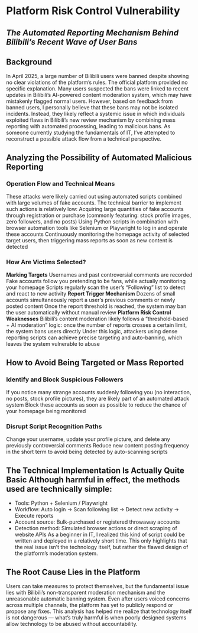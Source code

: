 # Platform Risk Control Vulnerability
## *The Automated Reporting Mechanism Behind Bilibili’s Recent Wave of User Bans*

## Background
In April 2025, a large number of Bilibili users were banned despite showing no clear violations of the platform’s rules. The official platform provided no specific explanation. Many users suspected the bans were linked to recent updates in Bilibili’s AI-powered content moderation system, which may have mistakenly flagged normal users.
However, based on feedback from banned users, I personally believe that these bans may not be isolated incidents. Instead, they likely reflect a systemic issue in which individuals exploited flaws in Bilibili’s new review mechanism by combining mass reporting with automated processing, leading to malicious bans.
As someone currently studying the fundamentals of IT, I’ve attempted to reconstruct a possible attack flow from a technical perspective.

## Analyzing the Possibility of Automated Malicious Reporting
### Operation Flow and Technical Means
These attacks were likely carried out using automated scripts combined with large volumes of fake accounts. The technical barrier to implement such actions is relatively low:
Acquiring large quantities of fake accounts through registration or purchase (commonly featuring: stock profile images, zero followers, and no posts)
Using Python scripts in combination with browser automation tools like Selenium or Playwright to log in and operate these accounts
Continuously monitoring the homepage activity of selected target users, then triggering mass reports as soon as new content is detected
### How Are Victims Selected?
**Marking Targets**
Usernames and past controversial comments are recorded
Fake accounts follow you pretending to be fans, while actually monitoring your homepage
Scripts regularly scan the user’s “Following” list to detect and react to new activity
**Report Trigger Mechanism**
Dozens of small accounts simultaneously report a user’s previous comments or newly posted content
Once the report threshold is reached, the system may ban the user automatically without manual review
**Platform Risk Control Weaknesses**
Bilibili’s content moderation likely follows a “threshold-based + AI moderation” logic: once the number of reports crosses a certain limit, the system bans users directly
Under this logic, attackers using dense reporting scripts can achieve precise targeting and auto-banning, which leaves the system vulnerable to abuse

## How to Avoid Being Targeted or Mass Reported
### Identify and Block Suspicious Followers
If you notice many strange accounts suddenly following you (no interaction, no posts, stock profile pictures), they are likely part of an automated attack system
Block these accounts as soon as possible to reduce the chance of your homepage being monitored
### Disrupt Script Recognition Paths
Change your username, update your profile picture, and delete any previously controversial comments
Reduce new content posting frequency in the short term to avoid being detected by auto-scanning scripts

## The Technical Implementation Is Actually Quite Basic Although harmful in effect, the methods used are technically simple:
- Tools: Python + Selenium / Playwright
- Workflow: Auto login → Scan following list → Detect new activity → Execute reports
- Account source: Bulk-purchased or registered throwaway accounts
- Detection method: Simulated browser actions or direct scraping of website APIs
As a beginner in IT, I realized this kind of script could be written and deployed in a relatively short time. This only highlights that the real issue isn’t the technology itself, but rather the flawed design of the platform’s moderation system.

## The Root Cause Lies in the Platform
Users can take measures to protect themselves, but the fundamental issue lies with Bilibili’s non-transparent moderation mechanism and the unreasonable automatic banning system.
Even after users voiced concerns across multiple channels, the platform has yet to publicly respond or propose any fixes.
This analysis has helped me realize that technology itself is not dangerous — what’s truly harmful is when poorly designed systems allow technology to be abused without accountability.

